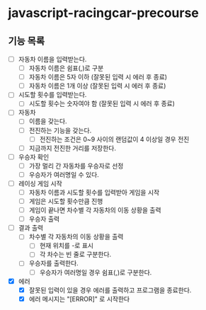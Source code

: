 # javascript-racingcar-precourse

## 기능 목록

- [ ] 자동차 이름을 입력받는다.
  - [ ] 자동차 이름은 쉼표(,)로 구분
  - [ ] 자동차 이름은 5자 이하 (잘못된 입력 시 에러 후 종료)
  - [ ] 자동차 이름은 1개 이상 (잘못된 입력 시 에러 후 종료)
- [ ] 시도할 횟수를 입력받는다.
  - [ ] 시도할 횟수는 숫자여야 함 (잘못된 입력 시 에러 후 종료)
- [ ] 자동차
  - [ ] 이름을 갖는다.
  - [ ] 전진하는 기능을 갖는다.
    - [ ] 전진하는 조건은 0~9 사이의 랜덤값이 4 이상일 경우 전진
  - [ ] 지금까지 전진한 거리를 저장한다.
- [ ] 우승자 확인
  - [ ] 가장 멀리 간 자동차를 우승자로 선정
  - [ ] 우승자가 여러명일 수 있다.
- [ ] 레이싱 게임 시작
  - [ ] 자동차 이름과 시도할 횟수를 입력받아 게임을 시작
  - [ ] 게임은 시도할 횟수만큼 진행
  - [ ] 게임이 끝나면 차수별 각 자동차의 이동 상황을 출력
  - [ ] 우승자 출력
- [ ] 결과 출력
  - [ ] 차수별 각 자동차의 이동 상황을 출력
    - [ ] 현재 위치를 -로 표시
    - [ ] 각 차수는 빈 줄로 구분한다.
  - [ ] 우승자를 출력한다.
    - [ ] 우승자가 여러명일 경우 쉼표(,)로 구분한다.
- [x] 에러
  - [x] 잘못된 입력이 있을 경우 에러를 출력하고 프로그램을 종료한다.
  - [x] 에러 메시지는 "[ERROR]" 로 시작한다

